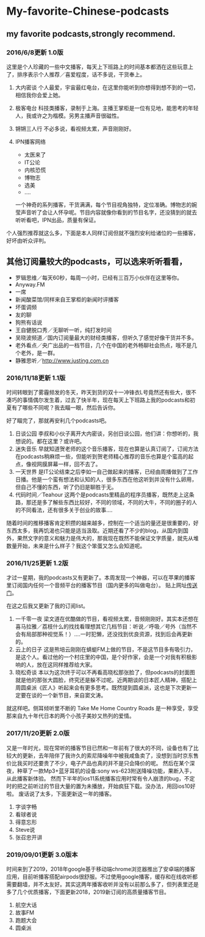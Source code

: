 # My-favorite-Chinese-podcasts
## my favorite podcasts,strongly recommend.
### 2016/6/8更新 1.0版
这里是个人珍藏的一些中文播客，每天上下班路上的时间基本都洒在这些玩意上了，排序表示个人推荐／喜爱程度，话不多说，干货奉上。

1. 大内密谈
  个人最爱，宇宙最红电台，在这里你能听到你想得到想不到的一切，相信我你会爱上她。
2. 极客电台
  科技类播客，录制于上海。主播王掌柜是一位有见地，能思考的年轻人，我或许之为楷模。另男主播声音很磁性。
3. 锵锵三人行
  不必多说，看视频太累，声音刚刚好。
4. IPN播客网络
      + 太医来了
      + IT公论
      + 内核恐慌
      + 博物志
      + 选美
      + ....
      
    一个神奇的系列播客，干货满满，每个节目视角独特，定位准确。博物志的婉莹声音听了会让人怀孕呢。节目内容就像你看到的节目名字，还没猜到的就去听听看吧，IPN出品，质量有保证。

个人强烈推荐就这么多，下面是本人同样订阅但就不强烈安利给诸位的一些播客，好坏由听众评判。

## 其他订阅量较大的podcasts，可以选来听听看看，
- 罗辑思维／每天60秒，每周一小时，已经有三百万小伙伴在这里等你。
- Anyway.FM
- 一席
- 新闻酸菜馆/同样来自王掌柜的新闻时评播客
- 坏蛋调频
- 友的聊
- 狗熊有话说
- 王自健脱口秀／无聊听一听，纯打发时间
- 吴晓波频道／国内订阅量最大的财经类播客，但听久了感觉好像干货并不多。
- 老外看点／央广出品的一档节目，几个在中国的老外畅聊社会热点，哦不是几个老外，是一群。
- 静雅思听／http://www.justing.com.cn

### 2016/11/18更新 1.1版
时间转眼到了雾霾频发的冬天，昨天到货的双十一冲锋衣L号竟然还有些大，很不凑巧的事情偶尔发生着，过去了快半年，现在每天上下班路上我的podcasts和初夏有了哪些不同呢？我去瞄一眼，然后告诉你。

好了瞄完了，那就再安利几个podcasts吧。

1. 日谈公园
    李叔和小伙子离开大内密谈，另创日谈公园，他们讲：你想听的，我想说的。都在这里？或许吧。
2. 迷失音乐
    早就知道贺老师的这个音乐播客，现在也算是认真订阅了，订阅方法在podcasts稍麻烦一些，但能听到贺老师精心推荐的音乐也算是个蛮高的起点，像视网膜屏幕一样，回不去了。
3. 一天世界
    是IT公论结束之后李如一自己做起来的播客，已经由周播做到了工作日播。他是一个蛮有想法和认知的人，很多东西在他这听到并没有什么卵用，但自己不懂的东西，听了仍旧是聊胜于无。
4. 代码时间／Teahour
    这两个是podcasts里精品的程序员播客，既然走上这条路，那还是多了解些东西比较好，不同的领域，不同的大牛，不同的圈子的人的不同看法，还有很多关于创业的故事....

随着时间的推移播客肯定积攒的越来越多，控制在一个适当的量还是很重要的，好东西太多，我再饥渴也只能是适当汲取。近期还看了不少的blog，从国内到国外，果然文字的意义和魅力是伟大的，那我现在既然不能保证文字质量，就先从堆数量开始，未来是什么样子？我这个笨蛋又怎么会知道呢。

### 2016/11/25更新 1.2版

才过一星期，我的podcasts又有更新了。本周发现一个神器，可以在苹果的播客里订阅国内任何一个音频平台的播客节目（国内更多的叫做电台）。
贴上网址[传送门](https://miao.li/2016/podcast_beta_miao_li/)。

在这之后我又更新了我的订阅list。

1. 一千零一夜
	梁文道在优酷做的节目，看视频太累，音频刚刚好。其实本还想在喜马拉雅／荔枝什么的找找看理想其它几档节目：听说／呼吸／号外（当然不会有局部那种视觉系！）....一时犯懒，还没找到优良资源，找到后会再更新的。
2. 云上的日子
	这是熊培云刚刚在蜻蜓FM上做的节目，不是这节目多有吸引力，是这个人。看过他的一个村庄里的中国，是个好作家，会是一个对我有积极影响的人，放在这同样推荐给大家。
3. 晓松奇谈
	本以为这次终于可以不再看高晓松那张脸了，但podcasts的封面图就是他的那张大圆脸，终究还是躲不过呢。近两期谈的日本匠人精神，搭配上周圆桌派《匠人》听起来会有更多思考。既然提到圆桌派，这也是下次更新一定要在谈的一个新节目，来自窦文涛。


就这样吧。侧耳倾听里不断的 Take Me Home Country Roads 是一种享受，享受那来自九十年代日本的两个小孩子美妙又热列的爱情。

### 2017/11/20更新 2.0版

又是一年时光，现在常听的播客节目已然和一年前有了很大的不同，设备也有了比较大的更新，去年陪伴了我许久的索尼降噪年中被我咸鱼卖了，没想到当时京东售价比我买时还要贵了不少，电子产品也真的并不是只会降价的呢。
然后在某个深夜，种草了一款Mp3+蓝牙耳机的设备:sony ws-623附送降噪功能，果断入手，从此播客新体验。
然而下半年的ios11系统播客应用时常有令人崩溃的bug，不定时的把之前听过的节目大量的置为未播放，开始疯狂下载。没办法，用回ios10好啦。
废话说了太多，下面更新这一年的播客。

1. 字谈字畅
2. 看球者说
3. 得意忘形
4. Steve说
5. 张召忠开讲

	
### 2019/09/01更新 3.0版本

时间来到了2019，2018年google基于移动端chrome浏览器推出了安卓端的播客应用，目前听播客搭配airpods很舒服。不过使用google播客，缓存和在线收听都需要翻墙，并不太友好。其实这两年播客收听并没有以前那么多了，但列表里还是多了几个优质播客，下面更新2018，2019新订阅的高质量播客节目。

1. 航空大话
2. 故事FM
3. 跑题大会
4. 圆桌派

